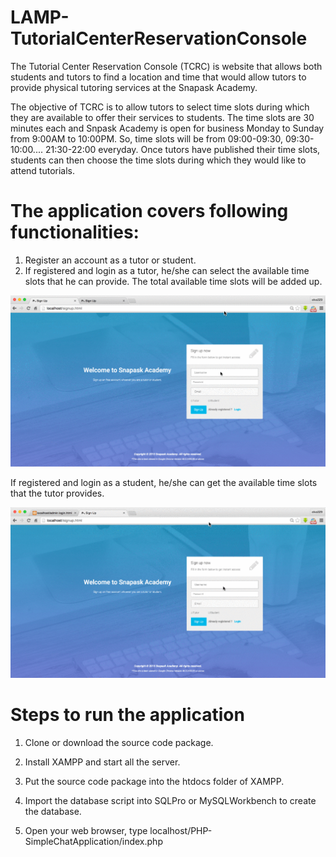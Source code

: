 # LAMP-TutorialCenterReservationConsole

The Tutorial Center Reservation Console (TCRC) is website that allows both students and tutors to find a location and time that would allow tutors to provide physical tutoring services at the Snapask Academy.

The objective of TCRC is to allow tutors to select time slots during which they are available to offer their services to students. The time slots are 30 minutes each and Snpask Academy is open for business Monday to Sunday from 9:00AM to 10:00PM. So, time slots will be from 09:00-09:30, 09:30-10:00.... 21:30-22:00 everyday. Once tutors have published their time slots, students can then choose the time slots during which they would like to attend tutorials. 

# The application covers following functionalities:

1. Register an account as a tutor or student.
2. If registered and login as a tutor, he/she can select the available time slots that he can provide. The total available time slots will be added up. 

![Aaron Swartz](https://github.com/elva329/LAMP-TutorialCenterReservationConsole/raw/master/screenshots/tutor.gif)

If registered and login as a student, he/she can get the available time slots that the tutor provides.

![Aaron Swartz](https://github.com/elva329/LAMP-TutorialCenterReservationConsole/raw/master/screenshots/student.gif)

# Steps to run the application

1. Clone or download the source code package.

2. Install XAMPP and start all the server.

3. Put the source code package into the htdocs folder of XAMPP.

4. Import the database script into SQLPro or MySQLWorkbench to create the database.

5. Open your web browser, type localhost/PHP-SimpleChatApplication/index.php
